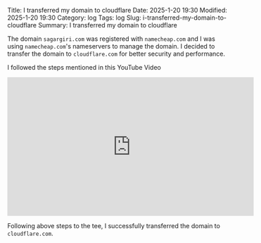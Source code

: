 Title: I transferred my domain to cloudflare
Date: 2025-1-20 19:30
Modified: 2025-1-20 19:30
Category: log
Tags: log
Slug: i-transferred-my-domain-to-cloudflare
Summary: I transferred my domain to cloudflare

The domain `sagargiri.com` was registered with `namecheap.com` and I was using `namecheap.com`'s nameservers to manage the domain.
I decided to transfer the domain to `cloudflare.com` for better security and performance.

I followed the steps mentioned in this  YouTube Video

<iframe width="560" height="315" src="https://www.youtube.com/embed/zkA1oZz3GUo?si=7HqhxEf9QKhB9ir4" title="YouTube video player" frameborder="0" allow="accelerometer; autoplay; clipboard-write; encrypted-media; gyroscope; picture-in-picture; web-share" referrerpolicy="strict-origin-when-cross-origin" allowfullscreen></iframe>

Following above steps to the tee, I successfully transferred the domain to `cloudflare.com`.
